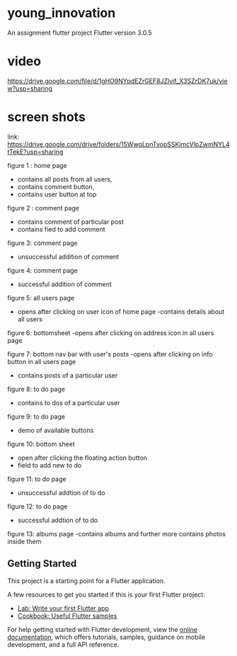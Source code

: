 # young_innovation

An assignment flutter project
Flutter version 3.0.5

# video
https://drive.google.com/file/d/1gHO9NYpdEZrGEF8JZlvif_X3SZrDK7uk/view?usp=sharing

# screen shots 
link: 
https://drive.google.com/drive/folders/15WwgLpnTvopSSKjmcVlpZwmNYL4tTekE?usp=sharing


figure 1 : home page
 - contains all posts from all users,
 - contains comment button,
 - contains user button at top

 figure 2 :   comment page
 - contains comment of particular post
 - contains fied to add comment

 figure 3: comment page
 - unsuccessful addition of comment

 figure 4: comment page
 - successful addition of comment
 
 figure 5: all users page
 - opens after clicking on user icon of home page
 -contains details about all users

 figure 6: bottomsheet
 -opens after clicking on address icon in all users page

 figure 7: bottom nav bar with user's posts
 -opens after clicking on info button in all users page
 - contains posts of a particular user

 figure 8: to do page
 - contains to dos of a particular user

 figure 9: to do page
 - demo of available buttons

 figure 10: bottom sheet
 - open after clicking the floating action button
 - field to add new to do

 figure 11: to do page
 - unsuccessful addtion of to do

 figure 12: to do page
 - successful addtion of to do

 figure 13: albums page
 -contains albums and further more contains photos inside them







## Getting Started

This project is a starting point for a Flutter application.

A few resources to get you started if this is your first Flutter project:

- [Lab: Write your first Flutter app](https://docs.flutter.dev/get-started/codelab)
- [Cookbook: Useful Flutter samples](https://docs.flutter.dev/cookbook)

For help getting started with Flutter development, view the
[online documentation](https://docs.flutter.dev/), which offers tutorials,
samples, guidance on mobile development, and a full API reference.
